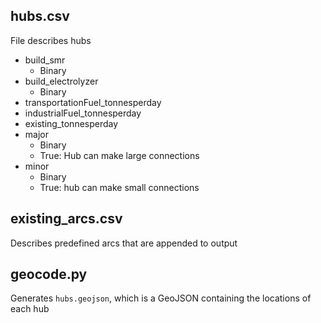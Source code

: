 ## hubs.csv

File describes hubs

- build_smr
    - Binary 
- build_electrolyzer
    - Binary
- transportationFuel_tonnesperday
- industrialFuel_tonnesperday
- existing_tonnesperday
- major
    - Binary
    - True: Hub can make large connections
- minor
    - Binary
    - True: hub can make small connections

## existing_arcs.csv

Describes predefined arcs that are appended to output

## geocode.py

Generates `hubs.geojson`, which is a GeoJSON containing the locations of each hub